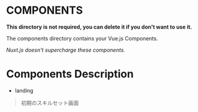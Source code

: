 # COMPONENTS

**This directory is not required, you can delete it if you don't want to use it.**

The components directory contains your Vue.js Components.

_Nuxt.js doesn't supercharge these components._


# Components Description

- landing
> 初期のスキルセット画面